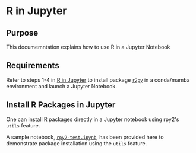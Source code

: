 # R in Jupyter

## Purpose

This documemntation explains how to use R in a Jupyter Notebook

## Requirements

Refer to steps 1-4 in [R in
Jupyter](https://docs.rc.fas.harvard.edu/kb/r-and-rstudio/) to install package
[`r2py`](https://rpy2.github.io/) in a conda/mamba environment and launch a
Jupyter Notebook.

## Install R Packages in Jupyter

One can install R packages directly in a Jupyter notebook using rpy2's
`utils` feature. 

A sample notebook, [`rpy2-test.ipynb`](rpy2-test.ipynb), has been provided here
to demonstrate package installation using the `utils` feature.
